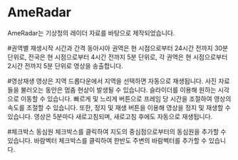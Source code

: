 # AmeRadar

AmeRadar는 기상청의 레이더 자료를 바탕으로 제작되었습니다.

#권역별 재생시작 시간과 간격
동아시아 권역은 현 시점으로부터 24시간 전까지 30분 단위로,
전국은 현 시점으로부터 4시간 전까지 5분 단위로,
각 권역은 현 시점으로부터 2시간 전까지 5분 단위로 영상을 송출합니다.

#영상재생
영상은 지역 드롭다운에서 지역을 선택하면 자동으로 재생됩니다.
사진 자료들을 불러오는 동안은 멈춤 현상이 발생될 수 있습니다.
슬라이더를 이용해 원하는 시각으로 이동할 수 있습니다.
빠르게 및 느리게 버튼으로 프레임 당 시간을 조절하여 영상의 속도를 조절할 수 있습니다.
또한, 정지 및 재생 버튼을 이용해 영상을 정지 및 재생할 수 있습니다.
영상은 5분마다 새로고침되며, 새로고침 후에도 자동으로 재생됩니다.

#체크박스
동심원 체크박스를 클릭하여 지도의 중심점으로부터의 동심원을 추가할 수 있습니다.
바람벡터 체크박스를 클릭하여 한반도 주변의 바람벡터를 추가할 수 있습니다.
